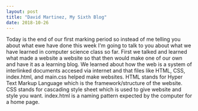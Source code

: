 ```yaml
---
layout: post
title: "David Martinez, My Sixth Blog"
date: 2018-10-26
---
```


Today is the end of our first marking period so instead of me telling you about what ewe have done this week I'm going to talk to you about what we have learned in computer science class so far. First we talked and learned what made a website a website so that then would make one of our own and have it as a learning blog. We learned about how the web is a system of interlinked documents accesed via internet and that files like HTML, CSS, index.html, and main.css helped make websites. HTML stands for Hyper Text Markup Language which is the framework/structure of the website. CSS stands for cascading style sheet which is used to give website and style you want. index.html is a naming pattern expected by the computer for a home page. 
